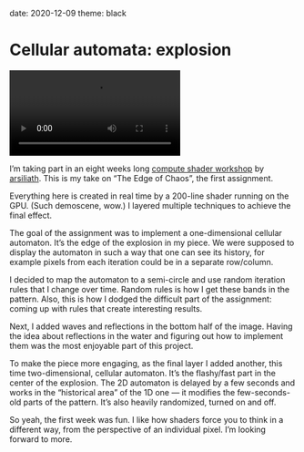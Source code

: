date: 2020-12-09
theme: black

Cellular automata: explosion
============================

![](explosion.mp4)

I’m taking part in an eight weeks long [compute shader workshop][workshop] by [arsiliath][]. This is my take on “The Edge of Chaos”, the first assignment.

  [workshop]: https://paprika.studio/workshops/compute/index.html
  [arsiliath]: https://twitter.com/arsiliath

Everything here is created in real time by a 200-line shader running on the GPU. (Such demoscene, wow.) I layered multiple techniques to achieve the final effect.

The goal of the assignment was to implement a one-dimensional cellular automaton. It’s the edge of the explosion in my piece. We were supposed to display the automaton in such a way that one can see its history, for example pixels from each iteration could be in a separate row/column.

I decided to map the automaton to a semi-circle and use random iteration rules that I change over time. Random rules is how I get these bands in the pattern. Also, this is how I dodged the difficult part of the assignment: coming up with rules that create interesting results.

Next, I added waves and reflections in the bottom half of the image. Having the idea about reflections in the water and figuring out how to implement them was the most enjoyable part of this project.

To make the piece more engaging, as the final layer I added another, this time two-dimensional, cellular automaton. It’s the flashy/fast part in the center of the explosion. The 2D automaton is delayed by a few seconds and works in the “historical area” of the 1D one — it modifies the few-seconds-old parts of the pattern. It’s also heavily randomized, turned on and off.

So yeah, the first week was fun. I like how shaders force you to think in a different way, from the perspective of an individual pixel. I’m looking forward to more.
